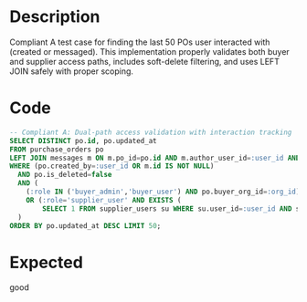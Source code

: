 # Description
Compliant A test case for finding the last 50 POs user interacted with (created or messaged). This implementation properly validates both buyer and supplier access paths, includes soft-delete filtering, and uses LEFT JOIN safely with proper scoping.

# Code
```sql
-- Compliant A: Dual-path access validation with interaction tracking
SELECT DISTINCT po.id, po.updated_at
FROM purchase_orders po
LEFT JOIN messages m ON m.po_id=po.id AND m.author_user_id=:user_id AND m.is_deleted=false
WHERE (po.created_by=:user_id OR m.id IS NOT NULL)
  AND po.is_deleted=false
  AND (
    (:role IN ('buyer_admin','buyer_user') AND po.buyer_org_id=:org_id)
    OR (:role='supplier_user' AND EXISTS (
        SELECT 1 FROM supplier_users su WHERE su.user_id=:user_id AND su.supplier_id=po.supplier_id))
  )
ORDER BY po.updated_at DESC LIMIT 50;
```

# Expected
good